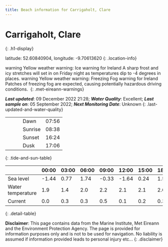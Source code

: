 ```yaml
---
title: Beach information for Carrigaholt, Clare
---
```

# Carrigaholt, Clare 
{: .h1-display}

latitude: 52.60840904, longitude: -9.70613620
{: .location-info}

<span class="material-icons yellow-warning">warning</span>&nbsp;Yellow weather warning: Ice warning for Ireland A sharp frost and icy stretches will set in on Friday night as temperatures dip to -4 degrees in places.&nbsp;<span class="material-icons yellow-warning">warning</span>&nbsp;Yellow weather warning: Freezing Fog warning for Ireland Patches of freezing fog are expected, causing potentially hazardous driving conditions.&nbsp;
{: .met-eireann-warnings}

___Last updated___: 09 December 2022 21:28; ___Water Quality___: Excellent;
___Last sample on___: 05 September 2022; ___Next Monitoring Date___: Unknown
{: .last-updated-and-water-quality}

|   |   |   |   |   |
|---|---|---|---|---|
|   |   |   | Dawn  | 07:56 |
|   |   |   | Sunrise  | 08:38 |
|   |   |   | Sunset  | 16:24 |
|   |   |   | Dusk  | 17:06 |
{: .tide-and-sun-table}

<div></div>

| | 00:00 | 03:00 | 06:00 | 09:00 | 12:00 | 15:00 | 18:00 | 21:00 |
|---|---|---|---|---|---|---|---|---|
| Sea level | -1.44 | 0.77 | 1.74 | -0.33| -1.64 | 0.24 | 1.5 | -0.13 |
| Water temperature | 1.9 | 1.4 | 2.0 | 2.2 | 2.1 | 2.1 | 2.6 | 2.7 |
| Current | 0.0 | 0.3 | 0.3 | 0.5 | 0.1| 0.2 | 0.3 | 0.5 |
{: .detail-table}

__Disclaimer__: This page contains data from the Marine Institute,
Met Eireann and the Environment Protection Agency. The page is provided for
information purposes only and is not to be used for navigation. No liability
is assumed if information provided leads to personal injury etc...
{: .disclaimer}